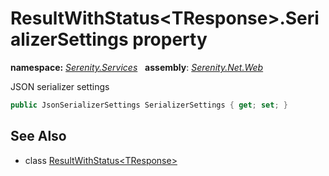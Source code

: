 # ResultWithStatus&lt;TResponse&gt;.SerializerSettings property
**namespace:** *[Serenity.Services](../../README.md#serenity.services-namespace)*   **assembly**: *[Serenity.Net.Web](../../README.md)*

JSON serializer settings

```csharp
public JsonSerializerSettings SerializerSettings { get; set; }
```

## See Also

* class [ResultWithStatus&lt;TResponse&gt;](../ResultWithStatus-1.md)